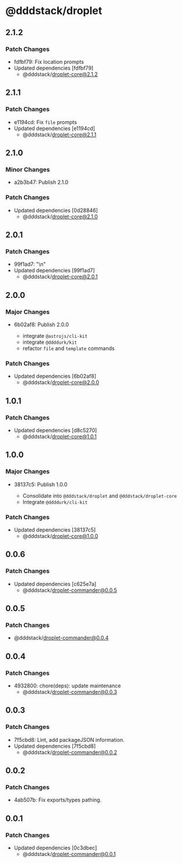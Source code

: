# @dddstack/droplet

## 2.1.2

### Patch Changes

- fdfbf79: Fix location prompts
- Updated dependencies [fdfbf79]
  - @dddstack/droplet-core@2.1.2

## 2.1.1

### Patch Changes

- e1194cd: Fix `file` prompts
- Updated dependencies [e1194cd]
  - @dddstack/droplet-core@2.1.1

## 2.1.0

### Minor Changes

- a2b3b47: Publish 2.1.0

### Patch Changes

- Updated dependencies [0d28846]
  - @dddstack/droplet-core@2.1.0

## 2.0.1

### Patch Changes

- 99f1ad7: "\n"
- Updated dependencies [99f1ad7]
  - @dddstack/droplet-core@2.0.1

## 2.0.0

### Major Changes

- 6b02af8: Publish 2.0.0

  - integrate `@astrojs/cli-kit`
  - integrate `@ddddurk/kit`
  - refactor `file` and `template` commands

### Patch Changes

- Updated dependencies [6b02af8]
  - @dddstack/droplet-core@2.0.0

## 1.0.1

### Patch Changes

- Updated dependencies [d8c5270]
  - @dddstack/droplet-core@1.0.1

## 1.0.0

### Major Changes

- 38137c5: Publish 1.0.0

  - Consolidate into `@dddstack/droplet` and `@dddstack/droplet-core`
  - Integrate `@ddddurk/cli-kit`

### Patch Changes

- Updated dependencies [38137c5]
  - @dddstack/droplet-core@1.0.0

## 0.0.6

### Patch Changes

- Updated dependencies [c625e7a]
  - @dddstack/droplet-commander@0.0.5

## 0.0.5

### Patch Changes

- @dddstack/droplet-commander@0.0.4

## 0.0.4

### Patch Changes

- 4932800: chore(deps): update maintenance
  - @dddstack/droplet-commander@0.0.3

## 0.0.3

### Patch Changes

- 7f5cbd8: Lint, add packageJSON information.
- Updated dependencies [7f5cbd8]
  - @dddstack/droplet-commander@0.0.2

## 0.0.2

### Patch Changes

- 4ab507b: Fix exports/types pathing.

## 0.0.1

### Patch Changes

- Updated dependencies [0c3dbec]
  - @dddstack/droplet-commander@0.0.1
